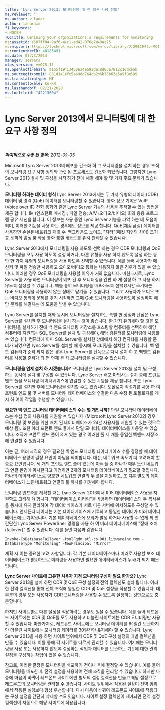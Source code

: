 ```yaml
---
title: 'Lync Server 2013: 모니터링에 대 한 요구 사항 정의'
ms.reviewer: ''
ms.author: v-lanac
author: lanachin
f1.keywords:
- NOCSH
TOCTitle: Defining your organizations's requirements for monitoring
ms:assetid: d587ff04-9af6-4ac1-ad42-076e7a40ac75
ms:mtpsurl: https://technet.microsoft.com/en-us/library/JJ205284(v=OCS.15)
ms:contentKeyID: 48185491
ms.date: 07/23/2014
manager: serdars
mtps_version: v=OCS.15
ms.openlocfilehash: a155f19f134506a4e592de18d03a7812c16dcbab
ms.sourcegitcommit: 831d141dfc5a49dd764cb296b73b63e5a9f8e599
ms.translationtype: MT
ms.contentlocale: ko-KR
ms.lasthandoff: 02/21/2020
ms.locfileid: "42213604"
---
```

<div data-xmlns="http://www.w3.org/1999/xhtml">

<div class="topic" data-xmlns="http://www.w3.org/1999/xhtml" data-msxsl="urn:schemas-microsoft-com:xslt" data-cs="https://msdn.microsoft.com/">

<div data-asp="https://msdn2.microsoft.com/asp">

# <a name="defining-your-requirements-for-monitoring-in-lync-server-2013"></a>Lync Server 2013에서 모니터링에 대 한 요구 사항 정의

</div>

<div id="mainSection">

<div id="mainBody">

<span> </span>

_**마지막으로 수정 된 항목:** 2012-09-05_

Microsoft Lync Server 2013의 배포를 간소화 하 고 모니터링을 설치 하는 경우 조직의 모니터링 요구 사항 정의와 관련 된 프로세스도 간소화 되었습니다. 그렇지만 Lync Server 2013 설치 및 구성을 시작 하기 전에 해결 해야 할 몇 가지 주요 문제가 있습니다.

**모니터링 하려는 데이터 형식** Lync Server 2013에서는 두 가지 유형의 데이터 (CDR) 데이터 및 경력 (QoE) 데이터를 모니터링할 수 있습니다. 통화 정보 기록은 VoIP (Voice over IP) 전화 통화와 같은 Lync Server 기능의 사용을 추적할 수 있는 방법을 제공 합니다. IM (인스턴트 메시징); 파일 전송; A/V (오디오/비디오) 회의 응용 프로그램 공유 세션을 합니다. 이 정보는 사용 중인 Lync Server 기능을 파악 하는 데 도움이 되며, 이러한 기능을 사용 하는 경우에도 정보를 제공 합니다. QoE(체감 품질) 데이터를 사용하면 손실된 네트워크 패킷 수, 백그라운드 노이즈, "지터"(패킷 지연의 차이) 크기 등 조직의 음성 및 화상 통화 품질 레코드를 유지 관리할 수 있습니다.

Lync Server 2013에서 모니터링을 사용 하도록 선택 하는 경우 CDR 모니터링과 QoE 모니터링을 모두 사용 하도록 설정 하거나, 다른 유형을 사용 하지 않도록 설정 하는 동안 한 가지 유형의 모니터링을 사용 하도록 선택할 수 있습니다. 예를 들어 사용자가 메신저 및 파일 전송만 사용하고 오디오/비디오 통화는 사용하지 않은 경우가 있을 수 있습니다. 이러한 경우 QoE 모니터링을 사용할 이유가 거의 없습니다. 마찬가지로, Lync Server를 사용 하면 모니터링이 배포 된 후 모니터링을 간편 하 게 설정 하 고 사용 하지 않도록 설정할 수 있습니다. 예를 들어 모니터링을 배포하도록 선택했지만 초기에는 QoE 모니터링을 사용하지 않는 상태로 남겨둘 수 있습니다. 그리고 사용자가 오디오 또는 비디오 통화에 문제를 겪기 시작하면 그때 QoE 모니터링을 사용하도록 설정하여 해당 문제를 해결하는 데 도움을 받을 수 있습니다.

Lync Server를 설치할 때와 동시에 모니터링을 설치 하는 특별 한 장점과 단점은 Lync Server를 설치한 후 모니터링을 설치 하는 것이 좋습니다. 한 가지 유의해야 할 것은 모니터링을 설치하기 전에 백 엔드 모니터링 저장소를 호스팅할 컴퓨터를 선택하여 해당 컴퓨터에 지원되는 SQL Server를 설치 및 구성해야, 해당 컴퓨터를 모니터링에 사용할 수 있습니다. 컴퓨터에 이미 SQL Server를 설치한 상태에서 해당 컴퓨터를 사용할 준비가 되었으면 Lync Server를 설치할 때 동시에 모니터링을 설치할 수 있습니다. 백 엔드 컴퓨터가 준비 되지 않은 경우 Lync Server를 단독으로 다시 설치 하 고 백엔드 컴퓨터를 사용할 준비가 되 면 언제 든 지 모니터링을 설치할 수 있습니다.

**모니터링을 언제 설치 하 시겠습니까?** 모니터링은 Lync Server 2013을 설치 및 구성 하는 동시에 설치 및 구성할 수 있습니다. Lync Server 배포 마법사는 설치 중에 프런트 엔드 풀을 모니터링 데이터베이스에 연결할 수 있는 기능을 제공 합니다. 또는 Lync Server를 설치한 후에 모니터링을 설치할 수도 있습니다. 토폴로지 작성기를 사용 하 여 프런트 엔드 풀 및 서버를 모니터링 데이터베이스와 연결한 다음 수정 된 토폴로지를 게시 하 여이 작업을 수행할 수 있습니다.

**필요한 백 엔드 모니터링 데이터베이스의 수는 몇 개입니까?** 단일 모니터링 데이터베이스는 수십 명의 사용자를 지원할 수 있습니다 (Microsoft Lync Server 2010의 경우 모니터링 및 보관을 위한 배치 된 데이터베이스가 24만 사용자를 지원할 수 있는 것으로 예상 됨). 또한 여러 프런트 엔드 풀에서 단일 모니터링 데이터베이스를 사용할 수 있습니다. 조직에 프런트 엔드 풀이 3 개 있는 경우 이러한 풀 세 개를 동일한 백엔드 저장소에 연결할 수 있습니다.

이는 곧, 여러 조직의 경우 필요한 백 엔드 모니터링 데이터베이스 수를 결정할 때 데이터베이스 용량이 결정 요인이 아님을 의미합니다. 대신, 네트워크 속도가 더 고려해야 할 중요 요인입니다. 세 개의 프런트 엔드 풀이 있는데 이들 풀 중 하나가 매우 느린 네트워크 연결 환경에 위치한다고 가정하면 2개의 모니터링 데이터베이스가 필요할 것입니다. 하나의 데이터베이스로 양호한 네트워크 연결의 두 풀을 지원하고, 또 다른 별도의 데이터베이스가 느린 네트워크 연결의 풀 하나를 지원해야 합니다.

모니터링 인프라를 계획할 때는 Lync Server 2013에서 미러 데이터베이스 사용을 지원함도 고려해 야 합니다. "데이터베이스 미러링"을 사용하면 데이터베이스의 두 복사본을 동시에 유지 관리하여 각 데이터베이스가 서로 다른 서버에 위치하도록 구성할 수 있습니다. 언제든지 데이터는 기본 데이터베이스에 기록되고 동일한 데이터가 미러 데이터베이스에도 기록됩니다. 기본 데이터베이스에 오류가 발생 하거나 사용할 수 없게 되 면 간단한 Lync Server PowerShell 명령을 사용 하 여 미러 데이터베이스에 "장애 조치 (failover)" 할 수 있습니다. 예를 들면 다음과 같습니다.

    Invoke-CsDatabaseFailover -PoolFqdn atl-cs-001.litwareinc.com -DatabaseType "Monitoring" -NewPrincipal "Mirror"

계획 시 이는 중요한 고려 사항입니다. 각 기본 데이터베이스마다 미러로 사용할 보조 데이터베이스가 필요하므로 미러링을 사용하면 필요한 데이터베이스가 두 배가 되기 때문입니다.

**Lync Server 사이트에 고유한 사용자 지정 모니터링 구성이 필요 한가요?** Lync Server 2013을 설치 하면 CDR 및 QoE 구성 설정의 전역 컬렉션도 설치 됩니다. 이러한 전역 컬렉션을 통해 전체 조직에 동일한 CDR 및 QoE 설정을 적용할 수 있습니다. 대부분의 경우 모든 사용자가 CDR 모니터링을 사용할 수 있도록 설정하는 것만으로도 충분합니다.

하지만 사이트별로 다른 설정을 적용하려는 경우도 있을 수 있습니다. 예를 들어 레드몬드 사이트에는 CDR 및 QoE를 모두 사용하고 더블린 사이트에는 CDR 모니터링만 사용할 수 있습니다. 마찬가지로, 레드몬드 사이트에는 모니터링 데이터를 60일간 보관하지만 더블린 사이트에는 모니터링 데이터를 30일간만 유지해야 할 수 있습니다. Lync Server 2013을 사용 하면 사이트 범위에서 CDR 및 QoE 구성 설정의 개별 컬렉션을 만들 수 있습니다. 이를 통해 각 사이트를 다르게 관리할 수 있습니다. 여기에는 모니터링을 사용 또는 사용하지 않도록 설정하는 작업과 데이터를 보관하는 기간에 대한 관리 설정을 구성하는 작업이 있을 수 있습니다.

참고로, 이러한 결정은 모니터링을 배포하기 전이나 후에 결정할 수 있습니다. 예를 들어 모니터링을 배포한 후 전역 설정을 사용하여 전체 조직을 관리할 수 있습니다. 하지만 나중에 마음이 바뀌어 레드몬드 사이트에만 별도의 설정 컬렉션을 만들고 해당 설정으로 레드몬드의 모니터링을 관리할 수 잇습니다. 사이트 범위에서 적용된 설정이 전역 범위에서 적용된 설정보다 항상 우선합니다. 다시 마음이 바뀌어 레드몬드 사이트에 적용되는 구성 설정을 간단히 삭제할 수도 잇습니다. 사이트 설정 컬렉션이 제거되면 전역 설정 컬렉션이 자동으로 해당 사이트에 적용됩니다.

</div>

<span> </span>

</div>

</div>

</div>

